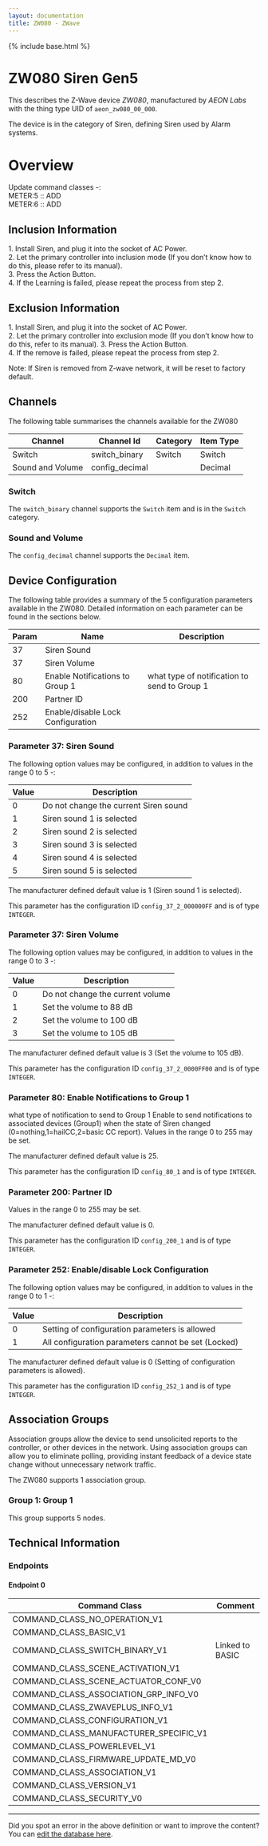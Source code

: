 ```yaml
---
layout: documentation
title: ZW080 - ZWave
---
```


{% include base.html %}

# ZW080 Siren Gen5
This describes the Z-Wave device *ZW080*, manufactured by *AEON Labs* with the thing type UID of ```aeon_zw080_00_000```.

The device is in the category of Siren, defining Siren used by Alarm systems.

# Overview
Update command classes -:  
METER:5 :: ADD  
METER:6 :: ADD

## Inclusion Information
1\. Install Siren, and plug it into the socket of AC Power.  
2\. Let the primary controller into inclusion mode (If you don’t know how to do this, please refer to its manual).  
3\. Press the Action Button.  
4\. If the Learning is failed, please repeat the process from step 2.

## Exclusion Information
1\. Install Siren, and plug it into the socket of AC Power.  
2\. Let the primary controller into exclusion mode (If you don’t know how to do this, refer to its manual). 3. Press the Action Button.  
4\. If the remove is failed, please repeat the process from step 2.

Note: If Siren is removed from Z‐wave network, it will be reset to factory default.

## Channels
The following table summarises the channels available for the ZW080

| Channel | Channel Id | Category | Item Type |
|---------|------------|----------|-----------|
| Switch | switch_binary | Switch | Switch | 
| Sound and Volume | config_decimal |  | Decimal | 

### Switch
The ```switch_binary``` channel supports the ```Switch``` item and is in the ```Switch``` category.

### Sound and Volume
The ```config_decimal``` channel supports the ```Decimal``` item.



## Device Configuration
The following table provides a summary of the 5 configuration parameters available in the ZW080.
Detailed information on each parameter can be found in the sections below.

| Param | Name  | Description |
|-------|-------|-------------|
| 37 | Siren Sound |  |
| 37 | Siren Volume |  |
| 80 | Enable Notifications to Group 1 | what type of notification to send to Group 1 |
| 200 | Partner ID |  |
| 252 | Enable/disable Lock Configuration |  |

### Parameter 37: Siren Sound


The following option values may be configured, in addition to values in the range 0 to 5 -:

| Value  | Description |
|--------|-------------|
| 0 | Do not change the current Siren sound |
| 1 | Siren sound 1 is selected |
| 2 | Siren sound 2 is selected |
| 3 | Siren sound 3 is selected |
| 4 | Siren sound 4 is selected |
| 5 | Siren sound 5 is selected |

The manufacturer defined default value is 1 (Siren sound 1 is selected).

This parameter has the configuration ID ```config_37_2_000000FF``` and is of type ```INTEGER```.


### Parameter 37: Siren Volume


The following option values may be configured, in addition to values in the range 0 to 3 -:

| Value  | Description |
|--------|-------------|
| 0 | Do not change the current volume |
| 1 | Set the volume to 88 dB |
| 2 | Set the volume to 100 dB |
| 3 | Set the volume to 105 dB |

The manufacturer defined default value is 3 (Set the volume to 105 dB).

This parameter has the configuration ID ```config_37_2_0000FF00``` and is of type ```INTEGER```.


### Parameter 80: Enable Notifications to Group 1
what type of notification to send to Group 1
Enable to send notifications to associated devices (Group1) when the state of Siren changed (0=nothing,1=hailCC,2=basic CC report).
Values in the range 0 to 255 may be set.

The manufacturer defined default value is 25.

This parameter has the configuration ID ```config_80_1``` and is of type ```INTEGER```.


### Parameter 200: Partner ID


Values in the range 0 to 255 may be set.

The manufacturer defined default value is 0.

This parameter has the configuration ID ```config_200_1``` and is of type ```INTEGER```.


### Parameter 252: Enable/disable Lock Configuration


The following option values may be configured, in addition to values in the range 0 to 1 -:

| Value  | Description |
|--------|-------------|
| 0 | Setting of configuration parameters is allowed |
| 1 | All configuration parameters cannot be set (Locked) |

The manufacturer defined default value is 0 (Setting of configuration parameters is allowed).

This parameter has the configuration ID ```config_252_1``` and is of type ```INTEGER```.


## Association Groups
Association groups allow the device to send unsolicited reports to the controller, or other devices in the network. Using association groups can allow you to eliminate polling, providing instant feedback of a device state change without unnecessary network traffic.

The ZW080 supports 1 association group.

### Group 1: Group 1

This group supports 5 nodes.

## Technical Information

### Endpoints

#### Endpoint 0

| Command Class | Comment |
|---------------|---------|
| COMMAND_CLASS_NO_OPERATION_V1| |
| COMMAND_CLASS_BASIC_V1| |
| COMMAND_CLASS_SWITCH_BINARY_V1| Linked to BASIC|
| COMMAND_CLASS_SCENE_ACTIVATION_V1| |
| COMMAND_CLASS_SCENE_ACTUATOR_CONF_V0| |
| COMMAND_CLASS_ASSOCIATION_GRP_INFO_V0| |
| COMMAND_CLASS_ZWAVEPLUS_INFO_V1| |
| COMMAND_CLASS_CONFIGURATION_V1| |
| COMMAND_CLASS_MANUFACTURER_SPECIFIC_V1| |
| COMMAND_CLASS_POWERLEVEL_V1| |
| COMMAND_CLASS_FIRMWARE_UPDATE_MD_V0| |
| COMMAND_CLASS_ASSOCIATION_V1| |
| COMMAND_CLASS_VERSION_V1| |
| COMMAND_CLASS_SECURITY_V0| |

---

Did you spot an error in the above definition or want to improve the content?
You can [edit the database here](http://www.cd-jackson.com/index.php/zwave/zwave-device-database/zwave-device-list/devicesummary/90).
